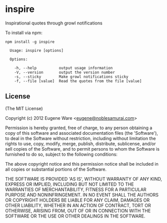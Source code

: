 
# inspire

  Inspirational quotes through growl notifications

To install via npm:

```
npm install -g inspire
```

```
  Usage: inspire [options]

  Options:

    -h, --help          output usage information
    -V, --version       output the version number
    -s, --sticky        Make growl notifications sticky
    -f, --file [value]  Read the quotes from the file [value]
```

## License 

(The MIT License)

Copyright (c) 2012 Eugene Ware &lt;eugene@noblesamurai.com&gt;

Permission is hereby granted, free of charge, to any person obtaining
a copy of this software and associated documentation files (the
'Software'), to deal in the Software without restriction, including
without limitation the rights to use, copy, modify, merge, publish,
distribute, sublicense, and/or sell copies of the Software, and to
permit persons to whom the Software is furnished to do so, subject to
the following conditions:

The above copyright notice and this permission notice shall be
included in all copies or substantial portions of the Software.

THE SOFTWARE IS PROVIDED 'AS IS', WITHOUT WARRANTY OF ANY KIND,
EXPRESS OR IMPLIED, INCLUDING BUT NOT LIMITED TO THE WARRANTIES OF
MERCHANTABILITY, FITNESS FOR A PARTICULAR PURPOSE AND NONINFRINGEMENT.
IN NO EVENT SHALL THE AUTHORS OR COPYRIGHT HOLDERS BE LIABLE FOR ANY
CLAIM, DAMAGES OR OTHER LIABILITY, WHETHER IN AN ACTION OF CONTRACT,
TORT OR OTHERWISE, ARISING FROM, OUT OF OR IN CONNECTION WITH THE
SOFTWARE OR THE USE OR OTHER DEALINGS IN THE SOFTWARE.

